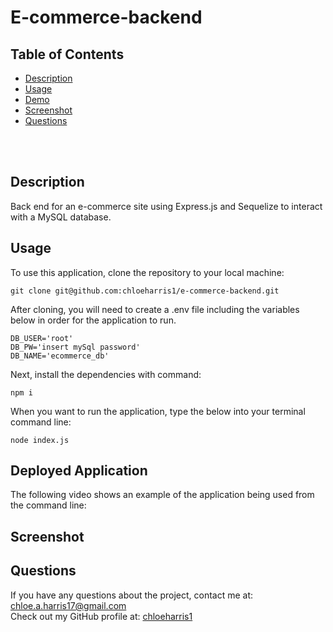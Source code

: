 # E-commerce-backend

## Table of Contents 

- [Description](#description)
- [Usage](#usage)
- [Demo](#demo)
- [Screenshot](#screenshot)
- [Questions](#questions)

<br />
<br />

## Description
Back end for an e-commerce site using Express.js and Sequelize to interact with a MySQL database.

## Usage
To use this application, clone the repository to your local machine:
```
git clone git@github.com:chloeharris1/e-commerce-backend.git
```

After cloning, you will need to create a .env file including the variables below in order for the application to run.
``` 
DB_USER='root'
DB_PW='insert mySql password'
DB_NAME='ecommerce_db'
```
Next, install the dependencies with command:
```
npm i
```

When you want to run the application, type the below into your terminal command line:
```
node index.js
```

## Deployed Application

The following video shows an example of the application being used from the command line:

## Screenshot


## Questions

If you have any questions about the project, contact me at: 
chloe.a.harris17@gmail.com <br />
Check out my GitHub profile at: 
[chloeharris1](https://github.com/chloeharris1/) <br />